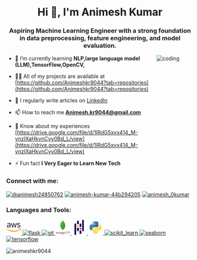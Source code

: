 <h1 align="center">Hi 👋, I'm Animesh Kumar</h1>
<h3 align="center">Aspiring Machine Learning Engineer with a strong foundation in data preprocessing, feature engineering, and model evaluation.</h3>
<img align="right" alt= "coding" width="100" src="https://www.skywavelabs.com/wp-content/uploads/2021/09/deep-learning.gif">

- 🌱 I’m currently learning **NLP,large language model (LLM),TensorFlow,OpenCV,**

- 👨‍💻 All of my projects are available at [https://github.com/Animeshkr9044?tab=repositories](https://github.com/Animeshkr9044?tab=repositories)

- 📝 I regularly write articles on [LinkedIn](LinkedIn)

- 📫 How to reach me **Animesh.kr9044@gmail.com**

- 📄 Know about my experiences [https://drive.google.com/file/d/1IRdG5xvx414_M-vnzIXaHkvnCyy0Bd_L/view](https://drive.google.com/file/d/1IRdG5xvx414_M-vnzIXaHkvnCyy0Bd_L/view)

- ⚡ Fun fact **I Very Eager to Learn New Tech**

<h3 align="left">Connect with me:</h3>
<p align="left">
<a href="https://twitter.com/@animesh24850762" target="blank"><img align="center" src="https://raw.githubusercontent.com/rahuldkjain/github-profile-readme-generator/master/src/images/icons/Social/twitter.svg" alt="@animesh24850762" height="30" width="40" /></a>
<a href="https://linkedin.com/in/animesh-kumar-44b294205" target="blank"><img align="center" src="https://raw.githubusercontent.com/rahuldkjain/github-profile-readme-generator/master/src/images/icons/Social/linked-in-alt.svg" alt="animesh-kumar-44b294205" height="30" width="40" /></a>
<a href="https://kaggle.com/animesh_0kumar" target="blank"><img align="center" src="https://raw.githubusercontent.com/rahuldkjain/github-profile-readme-generator/master/src/images/icons/Social/kaggle.svg" alt="animesh_0kumar" height="30" width="40" /></a>
</p>

<h3 align="left">Languages and Tools:</h3>
<p align="left"> <a href="https://aws.amazon.com" target="_blank" rel="noreferrer"> <img src="https://raw.githubusercontent.com/devicons/devicon/master/icons/amazonwebservices/amazonwebservices-original-wordmark.svg" alt="aws" width="40" height="40"/> </a> <a href="https://flask.palletsprojects.com/" target="_blank" rel="noreferrer"> <img src="https://www.vectorlogo.zone/logos/pocoo_flask/pocoo_flask-icon.svg" alt="flask" width="40" height="40"/> </a> <a href="https://git-scm.com/" target="_blank" rel="noreferrer"> <img src="https://www.vectorlogo.zone/logos/git-scm/git-scm-icon.svg" alt="git" width="40" height="40"/> </a> <a href="https://www.mongodb.com/" target="_blank" rel="noreferrer"> <img src="https://raw.githubusercontent.com/devicons/devicon/master/icons/mongodb/mongodb-original-wordmark.svg" alt="mongodb" width="40" height="40"/> </a> <a href="https://pandas.pydata.org/" target="_blank" rel="noreferrer"> <img src="https://raw.githubusercontent.com/devicons/devicon/2ae2a900d2f041da66e950e4d48052658d850630/icons/pandas/pandas-original.svg" alt="pandas" width="40" height="40"/> </a> <a href="https://www.python.org" target="_blank" rel="noreferrer"> <img src="https://raw.githubusercontent.com/devicons/devicon/master/icons/python/python-original.svg" alt="python" width="40" height="40"/> </a> <a href="https://scikit-learn.org/" target="_blank" rel="noreferrer"> <img src="https://upload.wikimedia.org/wikipedia/commons/0/05/Scikit_learn_logo_small.svg" alt="scikit_learn" width="40" height="40"/> </a> <a href="https://seaborn.pydata.org/" target="_blank" rel="noreferrer"> <img src="https://seaborn.pydata.org/_images/logo-mark-lightbg.svg" alt="seaborn" width="40" height="40"/> </a> <a href="https://www.tensorflow.org" target="_blank" rel="noreferrer"> <img src="https://www.vectorlogo.zone/logos/tensorflow/tensorflow-icon.svg" alt="tensorflow" width="40" height="40"/> </a> </p>

<p><img align="center" src="https://github-readme-stats.vercel.app/api/top-langs?username=animeshkr9044&show_icons=true&locale=en&layout=compact" alt="animeshkr9044" /></p>
